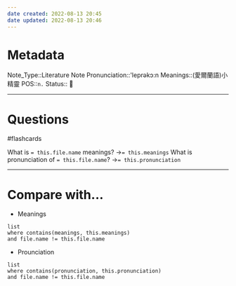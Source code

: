 ```yaml
---
date created: 2022-08-13 20:45
date updated: 2022-08-13 20:46
---
```


# Metadata

Note_Type::Literature Note
Pronunciation::'leprəkɔ:n
Meanings::(愛爾蘭語)小精靈
POS::`n.`
Status:: 👶

---

# Questions

#flashcards

What is `= this.file.name` meanings? ->`= this.meanings` <!--SR:!2022-08-20,3,230-->
What is pronunciation of `= this.file.name`? ->`= this.pronunciation` <!--SR:!2022-08-18,3,250-->

---

# Compare with...

- Meanings

```dataview
list
where contains(meanings, this.meanings)
and file.name != this.file.name
```

- Prounciation

```dataview
list
where contains(pronunciation, this.pronunciation)
and file.name != this.file.name
```
